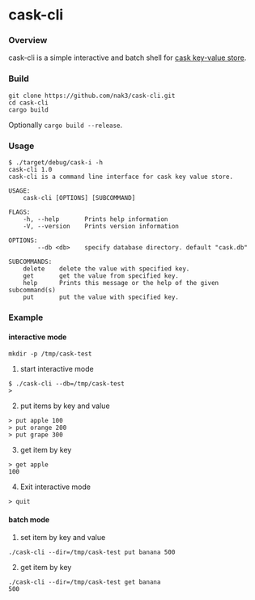 cask-cli
=======================================================================

### Overview

cask-cli is a simple interactive and batch shell for [cask key-value store](https://github.com/andrebeat/cask).

### Build

~~~
git clone https://github.com/nak3/cask-cli.git
cd cask-cli
cargo build
~~~

Optionally `cargo build --release`.

### Usage

~~~
$ ./target/debug/cask-i -h
cask-cli 1.0
cask-cli is a command line interface for cask key value store.

USAGE:
    cask-cli [OPTIONS] [SUBCOMMAND]

FLAGS:
    -h, --help       Prints help information
    -V, --version    Prints version information

OPTIONS:
        --db <db>    specify database directory. default "cask.db"

SUBCOMMANDS:
    delete    delete the value with specified key.
    get       get the value from specified key.
    help      Prints this message or the help of the given subcommand(s)
    put       put the value with specified key.
~~~

### Example

#### interactive mode

~~~
mkdir -p /tmp/cask-test
~~~

1) start interactive mode

~~~
$ ./cask-cli --db=/tmp/cask-test
>
~~~

2) put items by key and value 

~~~
> put apple 100
> put orange 200
> put grape 300
~~~

3) get item by key

~~~
> get apple
100
~~~

4) Exit interactive mode

~~~
> quit
~~~


#### batch mode

1) set item by key and value 

~~~
./cask-cli --dir=/tmp/cask-test put banana 500
~~~

2) get item by key

~~~
./cask-cli --dir=/tmp/cask-test get banana 
500
~~~

